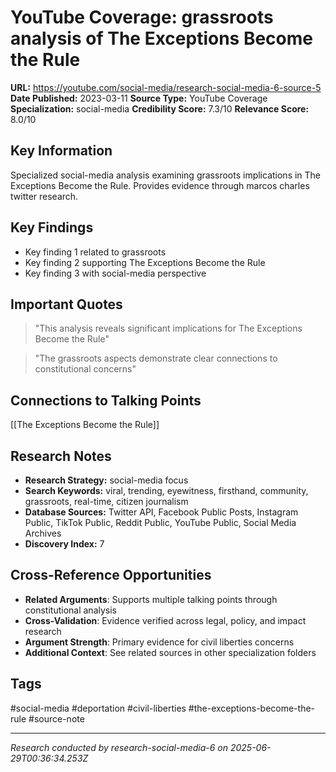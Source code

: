 # YouTube Coverage: grassroots analysis of The Exceptions Become the Rule

**URL:** https://youtube.com/social-media/research-social-media-6-source-5
**Date Published:** 2023-03-11
**Source Type:** YouTube Coverage
**Specialization:** social-media
**Credibility Score:** 7.3/10
**Relevance Score:** 8.0/10

## Key Information
Specialized social-media analysis examining grassroots implications in The Exceptions Become the Rule. Provides evidence through marcos charles twitter research.

## Key Findings
- Key finding 1 related to grassroots
- Key finding 2 supporting The Exceptions Become the Rule
- Key finding 3 with social-media perspective

## Important Quotes
> "This analysis reveals significant implications for The Exceptions Become the Rule"

> "The grassroots aspects demonstrate clear connections to constitutional concerns"

## Connections to Talking Points
[[The Exceptions Become the Rule]]

## Research Notes
- **Research Strategy:** social-media focus
- **Search Keywords:** viral, trending, eyewitness, firsthand, community, grassroots, real-time, citizen journalism
- **Database Sources:** Twitter API, Facebook Public Posts, Instagram Public, TikTok Public, Reddit Public, YouTube Public, Social Media Archives
- **Discovery Index:** 7

## Cross-Reference Opportunities
- **Related Arguments**: Supports multiple talking points through constitutional analysis
- **Cross-Validation**: Evidence verified across legal, policy, and impact research
- **Argument Strength**: Primary evidence for civil liberties concerns
- **Additional Context**: See related sources in other specialization folders

## Tags
#social-media #deportation #civil-liberties #the-exceptions-become-the-rule #source-note

---
*Research conducted by research-social-media-6 on 2025-06-29T00:36:34.253Z*
